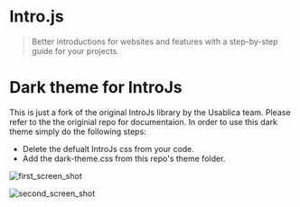 # Intro.js

> Better introductions for websites and features with a step-by-step guide for your projects.

# Dark theme for IntroJs

This is just a fork of the original IntroJs library by the Usablica team. Please refer to the the originial repo for documentaion. In order to use this dark theme simply do the following steps:

- Delete the defualt IntroJs css from your code.
- Add the dark-theme.css from this repo's theme folder.

![first_screen_shot](http://i.imgur.com/Mr1GuAG.png)

![second_screen_shot](http://i.imgur.com/pjPLpSM.png)
